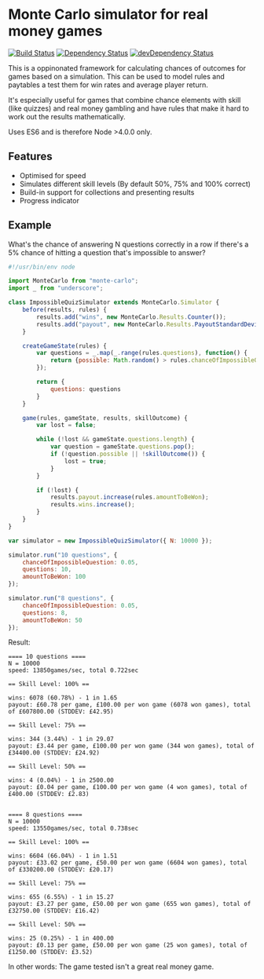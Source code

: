 # Monte Carlo simulator for real money games

[![Build Status](https://travis-ci.org/Gamevy/monte-carlo.svg?branch=master)](https://travis-ci.org/Gamevy/monte-carlo)
[![Dependency Status](https://david-dm.org/Gamevy/monte-carlo.svg)](https://david-dm.org/marekventur/dependency-updater)
[![devDependency Status](https://david-dm.org/Gamevy/monte-carlo/dev-status.svg)](https://david-dm.org/marekventur/dependency-updater#info=devDependencies)

This is a oppinonated framework for calculating chances of outcomes for games based on a simulation. This can be used to model rules and paytables a test them for win rates and average player return.

It's especially useful for games that combine chance elements with skill (like quizzes) and real money gambling and have rules that make it hard to work out the results mathematically.

Uses ES6 and is therefore Node >4.0.0 only.

## Features

* Optimised for speed
* Simulates different skill levels (By default 50%, 75% and 100% correct)
* Build-in support for collections and presenting results
* Progress indicator

## Example

What's the chance of answering N questions correctly in a row if there's a 5% chance of hitting a question that's impossible to answer?

```javascript
#!/usr/bin/env node

import MonteCarlo from "monte-carlo";
import _ from "underscore";

class ImpossibleQuizSimulator extends MonteCarlo.Simulator {
    before(results, rules) {
        results.add("wins", new MonteCarlo.Results.Counter());
        results.add("payout", new MonteCarlo.Results.PayoutStandardDeviationCounter());
    }

    createGameState(rules) {
        var questions = _.map(_.range(rules.questions), function() {
            return {possible: Math.random() > rules.chanceOfImpossibleQuestion};
        });

        return {
            questions: questions
        }
    }

    game(rules, gameState, results, skillOutcome) {
        var lost = false;

        while (!lost && gameState.questions.length) {
            var question = gameState.questions.pop();
            if (!question.possible || !skillOutcome()) {
                lost = true;
            }
        }

        if (!lost) {
            results.payout.increase(rules.amountToBeWon);
            results.wins.increase();
        }
    }
}

var simulator = new ImpossibleQuizSimulator({ N: 10000 });

simulator.run("10 questions", {
    chanceOfImpossibleQuestion: 0.05,
    questions: 10,
    amountToBeWon: 100
});

simulator.run("8 questions", {
    chanceOfImpossibleQuestion: 0.05,
    questions: 8,
    amountToBeWon: 50
});

```

Result:
```
==== 10 questions ====
N = 10000
speed: 13850games/sec, total 0.722sec

== Skill Level: 100% ==

wins: 6078 (60.78%) - 1 in 1.65
payout: £60.78 per game, £100.00 per won game (6078 won games), total of £607800.00 (STDDEV: £42.95)

== Skill Level: 75% ==

wins: 344 (3.44%) - 1 in 29.07
payout: £3.44 per game, £100.00 per won game (344 won games), total of £34400.00 (STDDEV: £24.92)

== Skill Level: 50% ==

wins: 4 (0.04%) - 1 in 2500.00
payout: £0.04 per game, £100.00 per won game (4 won games), total of £400.00 (STDDEV: £2.83)


==== 8 questions ====
N = 10000
speed: 13550games/sec, total 0.738sec

== Skill Level: 100% ==

wins: 6604 (66.04%) - 1 in 1.51
payout: £33.02 per game, £50.00 per won game (6604 won games), total of £330200.00 (STDDEV: £20.17)

== Skill Level: 75% ==

wins: 655 (6.55%) - 1 in 15.27
payout: £3.27 per game, £50.00 per won game (655 won games), total of £32750.00 (STDDEV: £16.42)

== Skill Level: 50% ==

wins: 25 (0.25%) - 1 in 400.00
payout: £0.13 per game, £50.00 per won game (25 won games), total of £1250.00 (STDDEV: £3.52)
```

In other words: The game tested isn't a great real money game.
